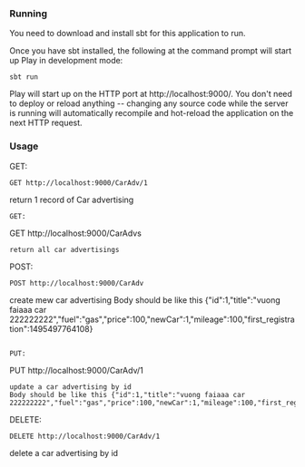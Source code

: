 

### Running

You need to download and install sbt for this application to run.

Once you have sbt installed, the following at the command prompt will start up Play in development mode:

```
sbt run
```

Play will start up on the HTTP port at http://localhost:9000/.   You don't need to deploy or reload anything -- changing any source code while the server is running will automatically recompile and hot-reload the application on the next HTTP request. 

### Usage
GET:
```
GET http://localhost:9000/CarAdv/1
```
return 1 record of Car advertising

```
GET:
```
GET http://localhost:9000/CarAdvs
```
return all car advertisings

```

POST:
```
POST http://localhost:9000/CarAdv
```
create mew car advertising
Body should be like this {"id":1,"title":"vuong faiaaa car 222222222","fuel":"gas","price":100,"newCar":1,"mileage":100,"first_registration":1495497764108}

```

PUT:
```
PUT http://localhost:9000/CarAdv/1
```
update a car advertising by id
Body should be like this {"id":1,"title":"vuong faiaaa car 222222222","fuel":"gas","price":100,"newCar":1,"mileage":100,"first_registration":1495497764108}

```
DELETE:
```
DELETE http://localhost:9000/CarAdv/1
```
delete a car advertising by id

```
